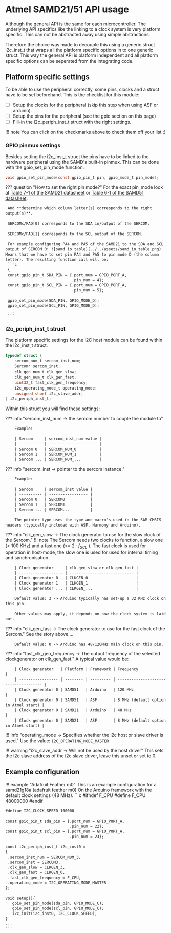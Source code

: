 # Atmel SAMD21/51 API usage

Although the general API is the same for each microcontroller. The underlying API specifics like the linking to a clock system is very platform specific. This can not be abstracted away using simple abstractions. 

Therefore the choice was made to decouple this using a generic struct i2c_inst_t that wraps all the platform specific options in to one generic struct. This way the general API is platform independent and all platform specific options can be seperated from the integrating code. 

## Platform specific settings
To be able to use the peripheral correctly, some pins, clocks and a struct have to be set beforehand. This is the checklist for this module:

- [ ] Setup the clocks for the peripheral (skip this step when using ASF or arduino).
- [ ] Setup the pins for the peripheral (see the gpio section on this page)
- [ ] Fill-in the i2c_periph_inst_t struct with the right settings.

!!! note
	You can click on the checkmarks above to check them off your list ;)

### GPIO pinmux settings

Besides setting the i2c_inst_t struct the pins have to be linked to the hardware peripheral using the SAMD's built-in pinmux. This can be done with the gpio_set_pin_mode function:

```c
void gpio_set_pin_mode(const gpio_pin_t pin, gpio_mode_t pin_mode);
```

??? question "How to set the right pin mode?"
    For the exact pin_mode look at [Table 7-1 of the SAMD21 datasheet](https://ww1.microchip.com/downloads/aemDocuments/documents/MCU32/ProductDocuments/DataSheets/SAM-D21-DA1-Family-Data-Sheet-DS40001882H.pdf) or [Table 6-1 of  the SAMD51 datasheet](https://ww1.microchip.com/downloads/aemDocuments/documents/MCU32/ProductDocuments/DataSheets/SAM-D5x-E5x-Family-Data-Sheet-DS60001507.pdf).
     
     And **determine which column letter(s) corresponds to the right output(s)**.
     
     SERCOMx/PAD[0] corresponds to the SDA in/output of the SERCOM.
     
     SERCOMx/PAD[1] corresponds to the SCL output of the SERCOM. 
     
     For example configuring PA4 and PA5 of the SAMD21 to the SDA and SCL output of SERCOM 0: ![samd io table](../../assets/samd_io_table.png) Means that we have to set pin PA4 and PA5 to pin mode D (the column letter). The resulting function call will be:
     ```c
     {
     const gpio_pin_t SDA_PIN = {.port_num = GPIO_PORT_A, 
     							 .pin_num = 4};
     const gpio_pin_t SCL_PIN = {.port_num = GPIO_PORT_A,
     							 .pin_num = 5};
     
     gpio_set_pin_mode(SDA_PIN, GPIO_MODE_D);
     gpio_set_pin_mode(SCL_PIN, GPIO_MODE_D);
     ...
     ```

### i2c_periph_inst_t struct
The platform specific settings for the I2C host module can be found within the i2c_inst_t struct. 

```c
typedef struct {
    sercom_num_t sercom_inst_num;
    Sercom* sercom_inst;
    clk_gen_num_t clk_gen_slow;
    clk_gen_num_t clk_gen_fast;
    uint32_t fast_clk_gen_frequency;
    i2c_operating_mode_t operating_mode;
    unsigned short i2c_slave_addr;
} i2c_periph_inst_t;

```


Within this struct you will find these settings:

??? info  "sercom_inst_num -> the sercom number to couple the module to" 
  
		Example: 
  
		| Sercom     | sercom_inst_num value |
		| ---------- | --------------------- |
		| Sercom 0   | SERCOM_NUM_0          |
		| Sercom 1   | SERCOM_NUM_1          |
		| Sercom ... | SERCOM_NUM_...        |

??? info "sercom_inst -> pointer to the sercom instance."
		
		Example:
  
		| Sercom     | sercom_inst value |
		| ---------- | ----------------- |
		| Sercom 0   | SERCOM0           |
		| Sercom 1   | SERCOM1           |
		| Sercom ... | SERCOM...         |

		The pointer type uses the type and macro's used in the SAM CMSIS headers (typically included with ASF, Harmony and Arduino).
	
??? info "clk_gen_slow -> The clock generator to use for the slow clock of the Sercom."
	!!! note
		The Sercom needs two clocks to function, a slow one (< 100 KHz) and a fast one (>= $2 \cdot f_{SCL}$ ). The fast clock is used for operation in host-mode, the slow one is used for used for internal timing and synchronisation.
	
		| Clock generator     | clk_gen_slow or clk_gen_fast |
		| ------------------- | ---------------------------- |
		| Clock generator 0   | CLKGEN_0                     |
		| Clock generator 1   | CLKGEN_1                     |
		| Clock generator ... | CLKGEN_...                   |
		
		Default value: 3 -> Arduino typically has set-up a 32 KHz clock on this pin. 
		
		Other values may apply, it depends on how the clock system is laid out.

??? info "clk_gen_fast -> The clock generator to use for the fast clock of the Sercom."
 	 See the story above....

     	Default value: 0 -> Arduino has 48/120MHz main clock on this pin.

??? info "fast_clk_gen_frequency -> The output frequency of the selected clockgenerator on clk_gen_fast."
  	A typical value would be: 
  	
  		| Clock generator   | Platform | Framework | Frequency                             |
  		| ----------------- | -------- | --------- | ------------------------------------- |
  		| Clock generator 0 | SAMD51   | Arduino   | 120 MHz                               |
  		| Clock generator 0 | SAMD51   | ASF       | 8 MHz (default option in Atmel start) |
  		| Clock generator 0 | SAMD21   | Arduino   | 48 MHz                                |
  		| Clock generator 0 | SAMD21   | ASF       | 8 MHz (default option in Atmel start) |

!!! info "operating_mode -> Specifies whether the i2c host or slave driver is used."
	Use the value: `I2C_OPERATING_MODE_MASTER`

!!! warning "i2c_slave_addr -> Will not be used by the host driver"
	This sets the i2c slave address of the i2c slave driver, leave this unset or set to 0.

## Example configuration

!!! example "Adafruit Feather m0"
	This is an example configuration for a samd21g18a (adafruit feather m0)
	On the Arduino framework with the default clock settings (48 MHz).
	```c
	#ifndef F_CPU
	#define F_CPU 48000000
	#endif
	
	#define I2C_CLOCK_SPEED 100000
	
	const gpio_pin_t sda_pin = {.port_num = GPIO_PORT_A,
								.pin_num = 22};
	const gpio_pin_t scl_pin = {.port_num = GPIO_PORT_A,
								.pin_num = 23};
	
	const i2c_periph_inst_t i2c_inst0 = 
	{
	 .sercom_inst_num = SERCOM_NUM_3,
	 .sercom_inst = SERCOM3,
	 .clk_gen_slow = CLKGEN_3,
	 .clk_gen_fast = CLKGEN_0,
	 .fast_clk_gen_frequency = F_CPU,
	 .operating_mode = I2C_OPERATING_MODE_MASTER
	};
	
	void setup(){
	   gpio_set_pin_mode(sda_pin, GPIO_MODE_C);
	   gpio_set_pin_mode(scl_pin, GPIO_MODE_C);
	   i2c_init(i2c_inst0, I2C_CLOCK_SPEED);
	}
	...
	```

